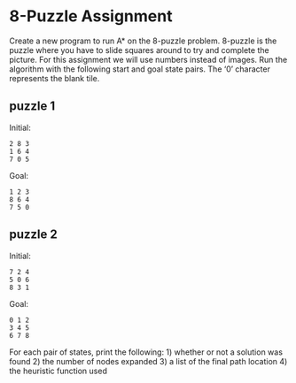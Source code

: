 # 8-Puzzle Assignment

Create a new program to run A* on the 8-puzzle problem.
  8-puzzle is the puzzle where you have to slide squares around to try and complete the picture.
  For this assignment we will use numbers instead of images.
Run the algorithm with the following start and goal state pairs. The ‘0’ character represents the blank tile.

## puzzle 1
Initial:
````
2 8 3  
1 6 4  
7 0 5  
````

Goal:   
````
1 2 3  
8 6 4  
7 5 0  
````
## puzzle 2
Initial:
````
7 2 4  
5 0 6  
8 3 1  
````
Goal:  
````
0 1 2  
3 4 5  
6 7 8  
````

For each pair of states, print the following:
    1) whether or not a solution was found
    2) the number of nodes expanded
    3) a list of the final path location
    4) the heuristic function used
